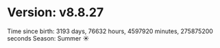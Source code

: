 # Version: v8.8.27
Time since birth: 3193 days, 76632 hours, 4597920 minutes, 275875200 seconds
Season: Summer ☀️
